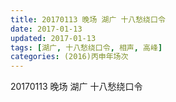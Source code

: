 ```yaml
---
title: 20170113 晚场 湖广 十八愁绕口令
date: 2017-01-13
updated: 2017-01-13
tags: [湖广, 十八愁绕口令, 相声, 高峰] 
categories: (2016)丙申年场次 
---
```

20170113 晚场 湖广 十八愁绕口令

